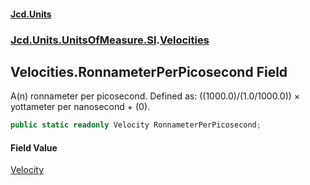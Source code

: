 #### [Jcd.Units](index.md 'index')
### [Jcd.Units.UnitsOfMeasure.SI](Jcd.Units.UnitsOfMeasure.SI.md 'Jcd.Units.UnitsOfMeasure.SI').[Velocities](Velocities.md 'Jcd.Units.UnitsOfMeasure.SI.Velocities')

## Velocities.RonnameterPerPicosecond Field

A(n) ronnameter per picosecond. Defined as: ((1000.0)/(1.0/1000.0)) × yottameter per nanosecond + (0).

```csharp
public static readonly Velocity RonnameterPerPicosecond;
```

#### Field Value
[Velocity](Velocity.md 'Jcd.Units.UnitTypes.Velocity')